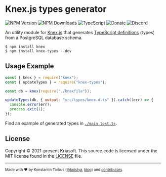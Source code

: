# Knex.js types generator

[![NPM Version](https://img.shields.io/npm/v/knex-types?style=flat-square)](https://www.npmjs.com/package/knex-types)
[![NPM Downloads](https://img.shields.io/npm/dm/knex-types?style=flat-square)](https://www.npmjs.com/package/knex-types)
[![TypeScript](https://img.shields.io/badge/%3C%2F%3E-TypeScript-%230074c1.svg?style=flat-square)](http://www.typescriptlang.org/)
[![Donate](https://img.shields.io/badge/dynamic/json?color=%23ff424d&label=Patreon&style=flat-square&query=data.attributes.patron_count&suffix=%20patrons&url=https%3A%2F%2Fwww.patreon.com%2Fapi%2Fcampaigns%2F233228)](http://patreon.com/koistya)
[![Discord](https://img.shields.io/discord/643523529131950086?label=Chat&style=flat-square)](https://discord.gg/bSsv7XM)

An utility module for [Knex.js](https://knexjs.org/) that generates [TypeScript definitions](https://knexjs.org/#typescript-support) (types) from a PostgreSQL database schema.

```
$ npm install knex
$ npm install knex-types --dev
```

## Usage Example

```js
const { knex } = require("knex");
const { updateTypes } = require("knex-types");

const db = knex(require("./knexfile"));

updateTypes(db, { output: "src/types/knex.d.ts" }).catch((err) => {
  console.error(err);
  process.exit(1);
});
```

Find an example of generated types in [`./main.test.ts`](./main.test.ts).

## License

Copyright © 2021-present Kriasoft. This source code is licensed under the MIT license found in the
[LICENSE](https://github.com/imjamesku/knex-types-generator/blob/main/LICENSE) file.

---

<sup>Made with ♥ by Konstantin Tarkus ([@koistya](https://twitter.com/koistya), [blog](https://medium.com/@koistya))
and [contributors](https://github.com/kriasoft/knex-types/graphs/contributors).</sup>
